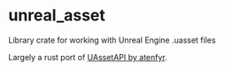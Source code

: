 # unreal_asset
Library crate for working with Unreal Engine .uasset files

Largely a rust port of [UAssetAPI by atenfyr](https://github.com/atenfyr/UAssetAPI).
